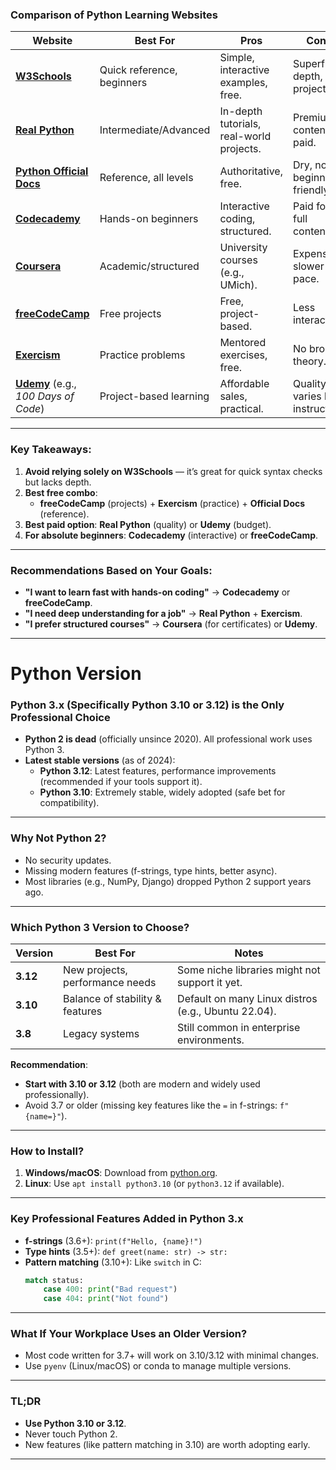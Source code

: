 ### **Comparison of Python Learning Websites**

| Website                                                                                  | Best For                   | Pros                                     | Cons                            | Recommendation                 |
| ---------------------------------------------------------------------------------------- | -------------------------- | ---------------------------------------- | ------------------------------- | ------------------------------ |
| **[W3Schools](https://www.w3schools.com/python/)**                                       | Quick reference, beginners | Simple, interactive examples, free.      | Superficial depth, no projects. | Supplemental use only.         |
| **[Real Python](https://realpython.com/)**                                               | Intermediate/Advanced      | In-depth tutorials, real-world projects. | Premium content paid.           | **Best for serious learners**. |
| **[Python Official Docs](https://docs.python.org/3/tutorial/)**                          | Reference, all levels      | Authoritative, free.                     | Dry, not beginner-friendly.     | Use alongside tutorials.       |
| **[Codecademy](https://www.codecademy.com/learn/learn-python-3)**                        | Hands-on beginners         | Interactive coding, structured.          | Paid for full content.          | Good for absolute beginners.   |
| **[Coursera](https://www.coursera.org/specializations/python)**                          | Academic/structured        | University courses (e.g., UMich).        | Expensive, slower pace.         | If you want certificates.      |
| **[freeCodeCamp](https://www.freecodecamp.org/learn/scientific-computing-with-python/)** | Free projects              | Free, project-based.                     | Less interactive.               | **Best free option**.          |
| **[Exercism](https://exercism.org/tracks/python)**                                       | Practice problems          | Mentored exercises, free.                | No broad theory.                | **Best for drills**.           |
| **[Udemy](https://www.udemy.com/)** (e.g., _100 Days of Code_)                           | Project-based learning     | Affordable sales, practical.             | Quality varies by instructor.   | Check reviews first.           |

---

### **Key Takeaways:**

1. **Avoid relying solely on W3Schools** — it’s great for quick syntax checks but lacks depth.
2. **Best free combo**:
   - **freeCodeCamp** (projects) + **Exercism** (practice) + **Official Docs** (reference).
3. **Best paid option**: **Real Python** (quality) or **Udemy** (budget).
4. **For absolute beginners**: **Codecademy** (interactive) or **freeCodeCamp**.

---

### **Recommendations Based on Your Goals:**

- **"I want to learn fast with hands-on coding"** → **Codecademy** or **freeCodeCamp**.
- **"I need deep understanding for a job"** → **Real Python** + **Exercism**.
- **"I prefer structured courses"** → **Coursera** (for certificates) or **Udemy**.

---

# Python Version

### **Python 3.x (Specifically Python 3.10 or 3.12) is the Only Professional Choice**

- **Python 2 is dead** (officially unsince 2020). All professional work uses Python 3.
- **Latest stable versions** (as of 2024):
  - **Python 3.12**: Latest features, performance improvements (recommended if your tools support it).
  - **Python 3.10**: Extremely stable, widely adopted (safe bet for compatibility).

---

### **Why Not Python 2?**

- No security updates.
- Missing modern features (f-strings, type hints, better async).
- Most libraries (e.g., NumPy, Django) dropped Python 2 support years ago.

---

### **Which Python 3 Version to Choose?**

| Version  | Best For                        | Notes                                               |
| -------- | ------------------------------- | --------------------------------------------------- |
| **3.12** | New projects, performance needs | Some niche libraries might not support it yet.      |
| **3.10** | Balance of stability & features | Default on many Linux distros (e.g., Ubuntu 22.04). |
| **3.8**  | Legacy systems                  | Still common in enterprise environments.            |

**Recommendation**:

- **Start with 3.10 or 3.12** (both are modern and widely used professionally).
- Avoid 3.7 or older (missing key features like the `=` in f-strings: `f"{name=}"`).

---

### **How to Install?**

1. **Windows/macOS**: Download from [python.org](https://www.python.org/downloads/).
2. **Linux**: Use `apt install python3.10` (or `python3.12` if available).

---

### **Key Professional Features Added in Python 3.x**

- **f-strings** (3.6+): `print(f"Hello, {name}!")`
- **Type hints** (3.5+): `def greet(name: str) -> str:`
- **Pattern matching** (3.10+): Like `switch` in C:
  ```python
  match status:
      case 400: print("Bad request")
      case 404: print("Not found")
  ```

---

### **What If Your Workplace Uses an Older Version?**

- Most code written for 3.7+ will work on 3.10/3.12 with minimal changes.
- Use `pyenv` (Linux/macOS) or conda to manage multiple versions.

---

### **TL;DR**

- **Use Python 3.10 or 3.12**.
- Never touch Python 2.
- New features (like pattern matching in 3.10) are worth adopting early.

---
